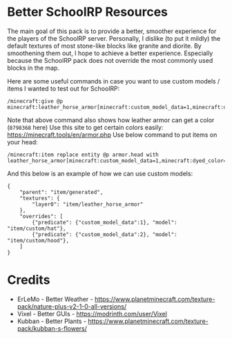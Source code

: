 # Better SchoolRP Resources
The main goal of this pack is to provide a better, smoother experience for the players of the SchoolRP server.
Personally, I dislike (to put it mildly) the default textures of most stone-like blocks like granite and diorite.
By smoothening them out, I hope to achieve a better experience. Especially because the SchoolRP pack does not 
override the most commonly used blocks in the map.

Here are some useful commands in case you want to use custom models / items I wanted to test out for SchoolRP:
```
/minecraft:give @p minecraft:leather_horse_armor[minecraft:custom_model_data=1,minecraft:dyed_color=8798368]
```
Note that above command also shows how leather armor can get a color (`8798368` here)
Use this site to get certain colors easily: https://minecraft.tools/en/armor.php
Use below command to put items on your head:
```
/minecraft:item replace entity @p armor.head with leather_horse_armor[minecraft:custom_model_data=1,minecraft:dyed_color=8798368]
```
And this below is an example of how we can use custom models:
```
{
	"parent": "item/generated",
	"textures": {
		"layer0": "item/leather_horse_armor"
	},
	"overrides": [
		{"predicate": {"custom_model_data":1}, "model": "item/custom/hat"},
		{"predicate": {"custom_model_data":2}, "model": "item/custom/hood"},
	]
}
```

# Credits

- ErLeMo - Better Weather - https://www.planetminecraft.com/texture-pack/nature-plus-v2-1-0-all-versions/ 
- Vixel  - Better GUIs    - https://modrinth.com/user/Vixel
- Kubban - Better Plants  - https://www.planetminecraft.com/texture-pack/kubban-s-flowers/